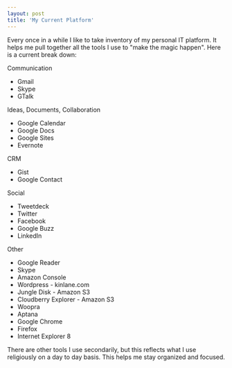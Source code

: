 ```yaml
---
layout: post
title: 'My Current Platform'
---
```

Every once in a while I like to take inventory of my personal IT platform. It helps me pull together all the tools I use to "make the magic happen". Here is a current break down:<p></p>
Communication
<ul class="mainlist">
	<li>Gmail</li>
	<li>Skype</li>
	<li>GTalk</li>
</ul>
Ideas, Documents, Collaboration
<ul class="mainlist">
	<li>Google Calendar</li>
	<li>Google Docs</li>
	<li>Google Sites</li>
	<li>Evernote</li>
</ul>
CRM
<ul class="mainlist">
	<li>Gist</li>
	<li>Google Contact</li>
</ul>
Social
<ul class="mainlist">
	<li>Tweetdeck</li>
	<li>Twitter</li>
	<li>Facebook</li>
	<li>Google Buzz</li>
	<li>LinkedIn</li>
</ul>
Other
<ul class="mainlist">
	<li>Google Reader</li>
	<li>Skype</li>
	<li>Amazon Console</li>
	<li>Wordpress - kinlane.com</li>
	<li>Jungle Disk - Amazon S3</li>
	<li>Cloudberry Explorer - Amazon S3</li>
	<li>Woopra</li>
	<li>Aptana</li>
	<li>Google Chrome</li>
	<li>Firefox</li>
	<li>Internet Explorer 8</li>
</ul>
There are other tools I use secondarily, but this reflects what I use religiously on a day to day basis. This helps me stay organized and focused.